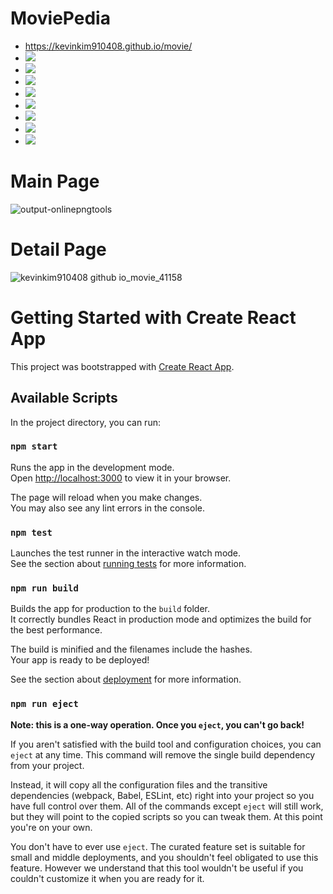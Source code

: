 # MoviePedia
- https://kevinkim910408.github.io/movie/
- <img src="https://img.shields.io/badge/HTML5-orange?style=flat&logo=HTML5&logoColor=E34F26"/>
- <img src="https://img.shields.io/badge/Css3-yellowgreen?style=flat&logo=Css3&logoColor=1572B6"/>
- <img src="https://img.shields.io/badge/JavaScript-yellow?style=flat&logo=JavaScript&logoColor=F7DF1E"/>
- <img src="https://img.shields.io/badge/React-blue?style=flat&logo=React&logoColor=61DAFB"/>
- <img src="https://img.shields.io/badge/React Router-ff6994?style=flat&logo=ReactRouter&logoColor=CA4245"/>
- <img src="https://img.shields.io/badge/Node.js-green?style=flat&logo=Node.js&logoColor=339933"/>
- <img src="https://img.shields.io/badge/Swiper-blueviolet?style=flat&logo=Swiper&logoColor=6332F6"/>
- <img src="https://img.shields.io/badge/Bootstrap-blueviolet?style=flat&logo=Bootstrap&logoColor=7952B3"/>

# Main Page
![output-onlinepngtools](https://user-images.githubusercontent.com/59503331/167268304-28cbce3e-4c78-4c35-a254-f23429d919db.png)

# Detail Page
![kevinkim910408 github io_movie_41158](https://user-images.githubusercontent.com/59503331/167268432-28f9a8d0-4831-4a1d-8dc3-bfa7a6951760.png)

# Getting Started with Create React App

This project was bootstrapped with [Create React App](https://github.com/facebook/create-react-app).

## Available Scripts

In the project directory, you can run:

### `npm start`

Runs the app in the development mode.\
Open [http://localhost:3000](http://localhost:3000) to view it in your browser.

The page will reload when you make changes.\
You may also see any lint errors in the console.

### `npm test`

Launches the test runner in the interactive watch mode.\
See the section about [running tests](https://facebook.github.io/create-react-app/docs/running-tests) for more information.

### `npm run build`

Builds the app for production to the `build` folder.\
It correctly bundles React in production mode and optimizes the build for the best performance.

The build is minified and the filenames include the hashes.\
Your app is ready to be deployed!

See the section about [deployment](https://facebook.github.io/create-react-app/docs/deployment) for more information.

### `npm run eject`

**Note: this is a one-way operation. Once you `eject`, you can't go back!**

If you aren't satisfied with the build tool and configuration choices, you can `eject` at any time. This command will remove the single build dependency from your project.

Instead, it will copy all the configuration files and the transitive dependencies (webpack, Babel, ESLint, etc) right into your project so you have full control over them. All of the commands except `eject` will still work, but they will point to the copied scripts so you can tweak them. At this point you're on your own.

You don't have to ever use `eject`. The curated feature set is suitable for small and middle deployments, and you shouldn't feel obligated to use this feature. However we understand that this tool wouldn't be useful if you couldn't customize it when you are ready for it.

